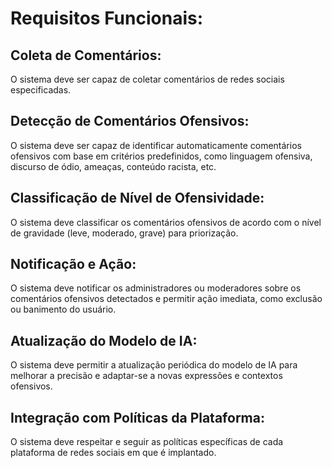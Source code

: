 # Requisitos Funcionais:

## Coleta de Comentários: 
O sistema deve ser capaz de coletar comentários de redes sociais especificadas.

## Detecção de Comentários Ofensivos: 
O sistema deve ser capaz de identificar automaticamente comentários ofensivos com base em critérios predefinidos, como linguagem ofensiva, discurso de ódio, ameaças, conteúdo racista, etc.

## Classificação de Nível de Ofensividade: 
O sistema deve classificar os comentários ofensivos de acordo com o nível de gravidade (leve, moderado, grave) para priorização.

## Notificação e Ação: 
O sistema deve notificar os administradores ou moderadores sobre os comentários ofensivos detectados e permitir ação imediata, como exclusão ou banimento do usuário.

## Atualização do Modelo de IA: 
O sistema deve permitir a atualização periódica do modelo de IA para melhorar a precisão e adaptar-se a novas expressões e contextos ofensivos.

## Integração com Políticas da Plataforma:
O sistema deve respeitar e seguir as políticas específicas de cada plataforma de redes sociais em que é implantado.
